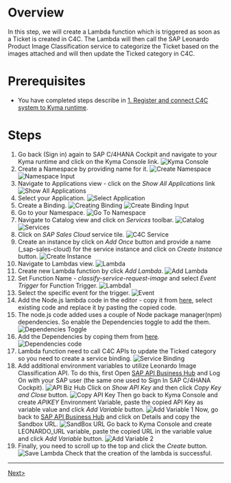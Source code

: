 # Overview
In this step, we will create a Lambda function which is triggered as soon as a Ticket is created in C4C. The Lambda will then call the SAP Leonardo Product Image Classification service to categorize the Ticket based on the images attached and will then update the Ticked category in C4C.
# Prerequisites
* You have completed steps describe in [1. Register and connect C4C system to Kyma runtime](https://github.com/SAP-samples/teched2019-C4C-CAA384/wiki/1.-Register-and-connect-C4C-system-to-Kyma-runtime).
# Steps
1. Go back (Sign in) again to SAP C/4HANA Cockpit and navigate to your Kyma runtime and click on the Kyma Console link.
![Kyma Console](https://github.com/SAP-samples/teched2019-C4C-CAA384/blob/master/assets/C4HANA-Cockpit-Kyma-Console-Link.png)
1. Create a Namespace by providing name for it.
![Create Namespace](https://github.com/SAP-samples/teched2019-C4C-CAA384/blob/master/assets/Kyma-Console-Landing.png)
![Namespace Input](https://github.com/SAP-samples/teched2019-C4C-CAA384/blob/master/assets/Kyma-Console-Create-Namespave.png)
1. Navigate to Applications view - click on the _Show All Applications_ link
![Show All Applications](https://github.com/SAP-samples/teched2019-C4C-CAA384/blob/master/assets/Kyma-Console-Show-All-Apps1.png)
1. Select your Application.
![Select Application](https://github.com/SAP-samples/teched2019-C4C-CAA384/blob/master/assets/Kyma-Console-Apps.png)
1. Create a Binding.
![Creating Binding](https://github.com/SAP-samples/teched2019-C4C-CAA384/blob/master/assets/Kyma-Console-Create-Binding.png)
![Create Binding Input](https://github.com/SAP-samples/teched2019-C4C-CAA384/blob/master/assets/Kyma-Console-Bind-to-Namespace.png)
1. Go to your Namespace.
![Go To Namespace](https://github.com/SAP-samples/teched2019-C4C-CAA384/blob/master/assets/Kyma-Console-GoTo-Namespace.png)
1. Navigate to Catalog view and click on _Services_ toolbar.
![Catalog](https://github.com/SAP-samples/teched2019-C4C-CAA384/blob/master/assets/Kyma-Console-Catalog.png)
![Services](https://github.com/SAP-samples/teched2019-C4C-CAA384/blob/master/assets/Kyma-Console-Catalog-Services.png)
1. Click on _SAP Sales Cloud_ service tile.
![C4C Service](https://github.com/SAP-samples/teched2019-C4C-CAA384/blob/master/assets/Kyma-Console-Catalog-Services-C4C.png)
1. Create an instance by click on _Add Once_ button and provide a name (_sap-sales-cloud) for the service instance and click on _Create Instance_ button.
![Create Instance](https://github.com/SAP-samples/teched2019-C4C-CAA384/blob/master/assets/Kyma-Console-Catalog-Services-C4C-instance-input.png)
1. Navigate to Lambdas view.
![Lambda](https://github.com/SAP-samples/teched2019-C4C-CAA384/blob/master/assets/Kyma-Console-Lambdas.png)
1. Create new Lambda function by click _Add Lambda_.
![Add Lambda](https://github.com/SAP-samples/teched2019-C4C-CAA384/blob/master/assets/Kyma-Console-Add-Lambda.png)
1. Set Function Name - _classify-service-request-image_ and select _Event Trigger_ for Function Trigger.
![Lambda1](https://github.com/SAP-samples/teched2019-C4C-CAA384/blob/master/assets/Kyma-Console-Lambda1.png)
1. Select the specific event for the trigger.
![Event](https://github.com/SAP-samples/teched2019-C4C-CAA384/blob/master/assets/Kyma-Console-Lambda2.png)
1. Add the Node.js lambda code in the editor - copy it from [here](https://github.com/SAP-samples/teched2019-C4C-CAA384/blob/master/Lambda/lambda.js), select existing code and replace it by pasting the copied code.
1. The node.js code added uses a couple of Node package manager(npm) dependencies. So enable the Dependencies toggle to add the them.
![Dependencies Toggle](https://github.com/SAP-samples/teched2019-C4C-CAA384/blob/master/assets/Kyma-Console-Lambda4.png)
1. Add the Dependencies by coping them from [here](https://github.com/SAP-samples/teched2019-C4C-CAA384/blob/master/Lambda/package.json).
![Dependencies code](https://github.com/SAP-samples/teched2019-C4C-CAA384/blob/master/assets/Kyma-Console-Lambda5.png)
1. Lambda function need to call C4C APIs to update the Ticked category so you need to create a service binding.
![Service Binding](https://github.com/SAP-samples/teched2019-C4C-CAA384/blob/master/assets/Kyma-Console-Lambda6.png)
1. Add additional environment variables to utilize Leonardo Image Classification API. To do this, first Open [SAP API Business Hub](https://api.sap.com/api/product_image_classification_api/resource) and Log On with your SAP user (the same one used to Sign In SAP C/4HANA Cockpit).
![API Biz Hub](https://github.com/SAP-samples/teched2019-C4C-CAA384/blob/master/assets/API-BizHub-LogOn.png)
Click on _Show API Key_ and then click _Copy Key and Close_ button.
![Copy API Key](https://github.com/SAP-samples/teched2019-C4C-CAA384/blob/master/assets/API-BizHub-APIKey.png)
Then go back to Kyma Console and create _APIKEY_ Environment Variable, paste the copied API Key as variable value and click _Add Variable_ button.
![Add Variable 1](https://github.com/SAP-samples/teched2019-C4C-CAA384/blob/master/assets/Kyma-Console-Lambda7.png)
Now, go back to [SAP API Business Hub](https://api.sap.com/api/product_image_classification_api/resource) and click on Details and copy the Sandbox URL.
![SandBox URL](https://github.com/SAP-samples/teched2019-C4C-CAA384/blob/master/assets/API-BizHub-SandboxURL.png)
Go back to Kyma Console and create LEONARDO_URL variable, paste the copied URL in the variable value and click _Add Variable_ button.
![Add Variable 2](https://github.com/SAP-samples/teched2019-C4C-CAA384/blob/master/assets/Kyma-Console-Lambda8.png)
1. Finally, you need to scroll up to the top and click the _Create_ button.
![Save Lambda](https://github.com/SAP-samples/teched2019-C4C-CAA384/blob/master/assets/Kyma-Console-Lambda9.png)
Check that the creation of the lambda is successful.

***
[Next>](https://github.com/SAP-samples/teched2019-C4C-CAA384/wiki/3.-Test-the-Ticket-Classification-extension)


